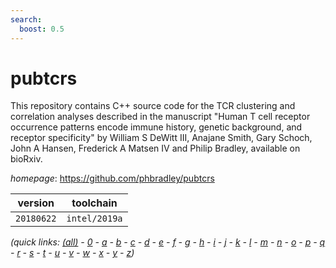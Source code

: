 ```yaml
---
search:
  boost: 0.5
---
```

# pubtcrs

This repository contains C++ source code for the TCR clustering  and correlation analyses described in the manuscript "Human T cell receptor  occurrence patterns encode immune history, genetic background, and receptor  specificity" by William S DeWitt III, Anajane Smith, Gary Schoch, John A Hansen,  Frederick A Matsen IV and Philip Bradley, available on bioRxiv.

*homepage*: <https://github.com/phbradley/pubtcrs>

version | toolchain
--------|----------
``20180622`` | ``intel/2019a``


*(quick links: [(all)](../index.md) - [0](../0/index.md) - [a](../a/index.md) - [b](../b/index.md) - [c](../c/index.md) - [d](../d/index.md) - [e](../e/index.md) - [f](../f/index.md) - [g](../g/index.md) - [h](../h/index.md) - [i](../i/index.md) - [j](../j/index.md) - [k](../k/index.md) - [l](../l/index.md) - [m](../m/index.md) - [n](../n/index.md) - [o](../o/index.md) - [p](../p/index.md) - [q](../q/index.md) - [r](../r/index.md) - [s](../s/index.md) - [t](../t/index.md) - [u](../u/index.md) - [v](../v/index.md) - [w](../w/index.md) - [x](../x/index.md) - [y](../y/index.md) - [z](../z/index.md))*

